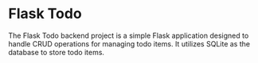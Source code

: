 # Flask Todo

The Flask Todo backend project is a simple Flask application designed to handle CRUD operations for managing todo items. It utilizes SQLite as the database to store todo items.
